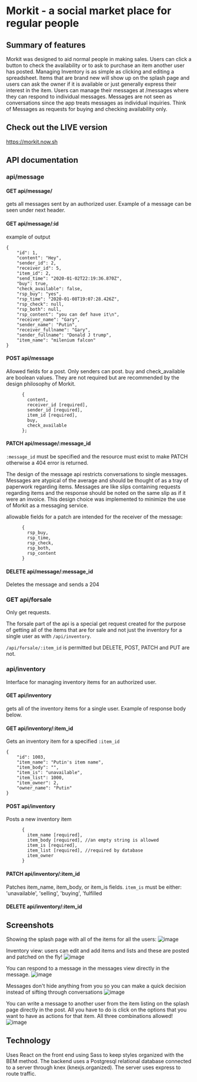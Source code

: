 # Morkit - a social market place for regular people

## Summary of features

Morkit was designed to aid normal people in making
sales. Users can click a button to check the availability
or to ask to purchase an item another user has posted.
Managing Inventory is as simple as clicking and editing
a spreadsheet. Items that are brand new will show up on the
splash page and users can ask the owner if it is available
or just generally express their interest in the item.
Users can manage their messages at /messages where they can
respond to individual messages. Messages are not seen as
conversations since the app treats messages as individual
inquiries. Think of Messages as requests for buying and
checking availability only.

## Check out the LIVE version

https://morkit.now.sh

## API documentation

### api/message

#### GET api/message/

gets all messages sent by an authorized user.
Example of a message can be seen under next header.

#### GET api/message/:id

example of output

```
{
    "id": 1,
    "content": "Hey",
    "sender_id": 2,
    "receiver_id": 5,
    "item_id": 2,
    "send_time": "2020-01-02T22:19:36.870Z",
    "buy": true,
    "check_available": false,
    "rsp_buy": "yes",
    "rsp_time": "2020-01-08T19:07:28.426Z",
    "rsp_check": null,
    "rsp_both": null,
    "rsp_content": "you can def have it\n",
    "receiver_name": "Gary",
    "sender_name": "Putin",
    "receiver_fullname": "Gary",
    "sender_fullname": "Donald J trump",
    "item_name": "milenium falcon"
}
```

#### POST api/message

Allowed fields for a post. Only senders can post.
buy and check_available are boolean values. They are not
required but are recommended by the design philosophy of Morkit.

```
      {
        content,
        receiver_id [required],
        sender_id [required],
        item_id [required],
        buy,
        check_available
      };
```

#### PATCH api/message/:message_id

`:message_id` must be specified and the resource must exist to make PATCH otherwise
a 404 error is returned.

The design of the message api restricts conversations to single messages.
Messages are atypical of the average and should be thought of as a tray of
paperwork regarding items. Messages are like slips containing requests regarding
items and the response should be noted on the same slip as if it were an invoice.
This design choice was implemented to minimize the use of Morkit as a messaging
service.

allowable fields for a patch are intended for the receiver of the message:

```
      {
        rsp_buy,
        rsp_time,
        rsp_check,
        rsp_both,
        rsp_content
      }
```

#### DELETE api/message/:message_id

Deletes the message and sends a 204

### GET api/forsale

Only get requests.

The forsale part of the api is a special get request created for the purpose of
getting all of the items that are for sale and not just the inventory for a single user as with `/api/inventory`.

`/api/forsale/:item_id` is permitted but DELETE, POST, PATCH and PUT are not.

### api/inventory

Interface for managing inventory items for an authorized user.

#### GET api/inventory

gets all of the inventory items for a single user. Example of response body below.

#### GET api/inventory/:item_id

Gets an inventory item for a specified `:item_id`

```
{
    "id": 1003,
    "item_name": "Putin's item name",
    "item_body": "",
    "item_is": "unavailable",
    "item_list": 1000,
    "item_owner": 2,
    "owner_name": "Putin"
}
```

#### POST api/inventory

Posts a new inventory item

```
      {
        item_name [required],
        item_body [required], //an empty string is allowed
        item_is [required],
        item_list [required], //required by database
        item_owner
      }
```

#### PATCH api/inventory/:item_id

Patches item_name, item_body, or item_is fields.
`item_is` must be either: 'unavailable', 'selling', 'buying', 'fulfilled

#### DELETE api/inventory/:item_id

## Screenshots

Showing the splash page with all of the items for all the users:
![image](https://user-images.githubusercontent.com/32424238/72172454-07590780-338a-11ea-808a-103f7b80dfb8.png)

Inventory view: users can edit and add items and lists and these are posted and patched on the fly!
![image](https://user-images.githubusercontent.com/32424238/72182926-6b3afa80-33a1-11ea-8705-f8b0bf015a35.png)

You can respond to a message in the messages view directly in the message.
![image](https://user-images.githubusercontent.com/32424238/72183516-0d0f1700-33a3-11ea-8243-6de7e02844c8.png)

Messages don't hide anything from you so you can make a quick decision instead of sifting through conversations
![image](https://user-images.githubusercontent.com/32424238/72183658-5f503800-33a3-11ea-9a08-2a4413e8405f.png)

You can write a message to another user from the item listing on the splash page directly in the post.
All you have to do is click on the options that you want to have as actions for that item. All three combinations allowed!
![image](https://user-images.githubusercontent.com/32424238/72183819-cb32a080-33a3-11ea-9ee9-dc5246df95ab.png)

## Technology

Uses React on the front end using Sass to keep styles organized with the BEM method. The backend uses
a Postgresql relational database connected to a server through knex (knexjs.organized). The server uses
express to route traffic.

```

```
